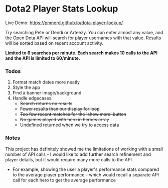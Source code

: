 # Dota2 Player Stats Lookup

Live Demo: https://pmnord.github.io/dota-player-lookup/

Try searching Pete or Dendi or Arteezy. You can enter almost any value, and the Open Dota API will search for player usernames with that value.  Results will be sorted based on recent account activity.

**Limited to 6 searches per minute. Each search makes 10 calls to the API and the API is limited to 60/minute.**

### Todos

1. Format match dates more neatly
1. Style the app
1. Find a banner image/background
1. Handle edgecases: 
    - ~~Search returns no results~~
    - ~~Fewer results than our display for loop~~
    - ~~Too few recent matches for the 'show more' button~~
    - ~~No games played with hero in heroes array~~
    - Undefined returned when we try to access data 


### Notes

This project has definitely showed me the limitations of working with a small number of API calls - I would like to add further search refinement and player details, but it would require many more calls to the API
- For example, showing the user a player's performance stats compared to the average player performance - which would recall a separate API call for each hero to get the average performance
